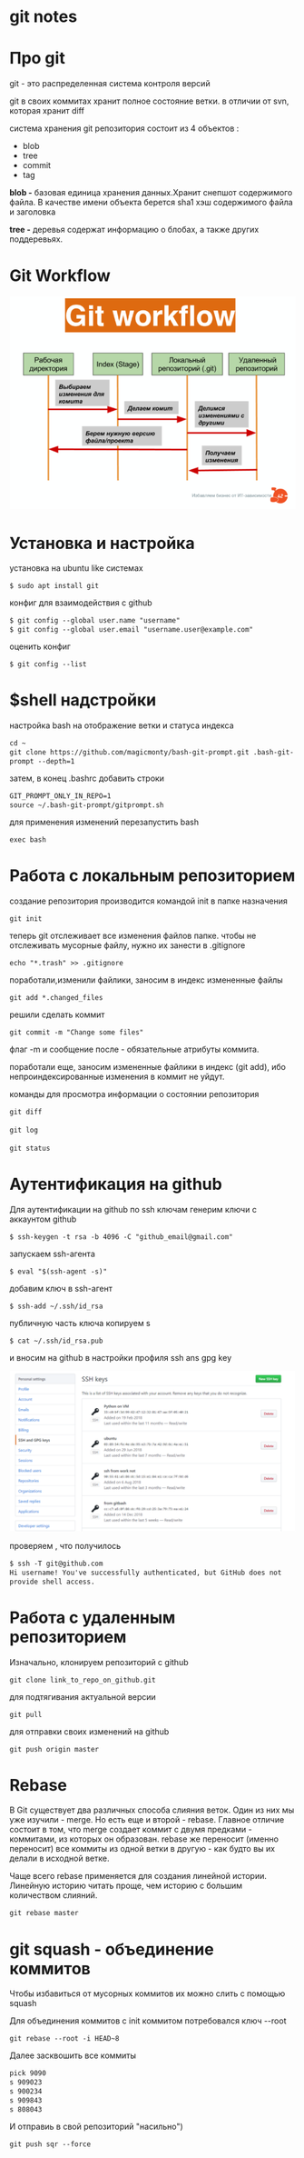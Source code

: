 # git notes

# Про git

git -  это распределенная система контроля версий 

git в своих коммитах хранит полное состояние ветки. в отличии от svn, которая хранит diff 

система хранения git репозитория состоит из  4 объектов :

- blob
- tree
- commit
- tag

**blob -** базовая единица хранения данных.Хранит снепшот содержимого файла. В качестве имени объекта берется sha1 хэш содержимого файла и заголовка

**tree -** деревья содержат информацию о блобах, а также других поддеревьях.

# Git Workflow

![](gwf-31ba7b10-c767-4ca8-8556-16d6c79caf59.png)

# Установка и настройка

установка на ubuntu like системах

    $ sudo apt install git   

конфиг для взаимодействия с github

    $ git config --global user.name "username"
    $ git config --global user.email "username.user@example.com"

оценить конфиг

    $ git config --list

# $shell надстройки

настройка bash на отображение ветки и статуса индекса

    cd ~
    git clone https://github.com/magicmonty/bash-git-prompt.git .bash-git-prompt --depth=1

затем, в конец .bashrc добавить строки 

    GIT_PROMPT_ONLY_IN_REPO=1
    source ~/.bash-git-prompt/gitprompt.sh

для применения изменений перезапустить bash

    exec bash

# Работа с локальным репозиторием

создание репозитория  производится командой init в папке назначения

    git init

теперь git отслеживает все изменения файлов  папке. чтобы не отслеживать мусорные файлу, нужно их занести в .gitignore

    echo "*.trash" >> .gitignore

поработали,изменили файлики, заносим в индекс измененные  файлы

    git add *.changed_files

решили сделать коммит

    git commit -m "Change some files"

флаг -m и сообщение после - обязательные атрибуты коммита.

поработали еще, заносим измененные файлики в индекс (git add), ибо непроиндексированные изменения в коммит не уйдут.

команды для просмотра информации о состоянии репозитория

    git diff

    git log

    git status

# Аутентификация на github

Для аутентификации на github по ssh ключам  генерим ключи с аккаунтом github

    $ ssh-keygen -t rsa -b 4096 -C "github_email@gmail.com"

запускаем ssh-агента

    $ eval "$(ssh-agent -s)"

добавим ключ в ssh-агент

    $ ssh-add ~/.ssh/id_rsa

публичную часть ключа копируем s

    $ cat ~/.ssh/id_rsa.pub

и вносим на github в настройки профиля ssh ans gpg key

![](gitssh-c7cf515e-b2d5-472a-a785-f93c2c6c84b4.png)

проверяем , что получилось

    $ ssh -T git@github.com
    Hi username! You've successfully authenticated, but GitHub does not provide shell access.

# Работа с удаленным репозиторием

Изначально, клонируем репозиторий с github

    git clone link_to_repo_on_github.git


для подтягивания актуальной версии 

    git pull

для отправки своих изменений на github

    git push origin master



# Rebase
 
 В Git существует два различных способа слияния веток. Один из них мы уже изучили - merge. Но есть еще и второй - rebase. Главное отличие состоит в том, что merge создает коммит с двумя предками - коммитами, из которых он образован. rebase же переносит (именно переносит) все коммиты из одной ветки в другую - как будто вы их делали в исходной ветке.

Чаще всего rebase применяется для создания линейной истории. Линейную историю читать проще, чем историю с большим количеством слияний.

```
git rebase master
```

# git squash - объединение коммитов

Чтобы избавиться от мусорных коммитов их можно слить с помощью squash 

Для объединения коммитов с init коммитом потребовался ключ --root
```
git rebase --root -i HEAD~8
```
Далее засквошить все коммиты

```
pick 9090
s 909023
s 900234
s 909843
s 808043
```

И отправиь в свой репозиторий "насильно")
```
git push sqr --force
```